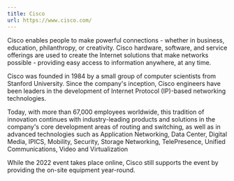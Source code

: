 ```yaml
---
title: Cisco
url: https://www.cisco.com/
---
```


Cisco enables people to make powerful connections - whether in business,
education, philanthropy, or creativity.
Cisco hardware, software, and service offerings are used to create the Internet
solutions that make networks possible - providing easy access to information
anywhere, at any time.

Cisco was founded in 1984 by a small group of computer scientists from Stanford
University. Since the company's inception, Cisco engineers have been leaders in
the development of Internet Protocol (IP)-based networking technologies.

Today, with more than 67,000 employees worldwide, this tradition of innovation
continues with industry-leading products and solutions in the company's core
development areas of routing and switching, as well as in advanced technologies
such as Application Networking, Data Center, Digital Media, IPICS, Mobility,
Security, Storage Networking, TelePresence, Unified Communications, Video and
Virtualization

While the 2022 event takes place online, Cisco still supports the event by
providing the on-site equipment year-round.
